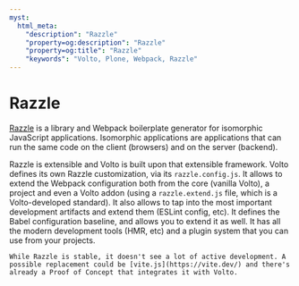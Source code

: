 ```yaml
---
myst:
  html_meta:
    "description": "Razzle"
    "property=og:description": "Razzle"
    "property=og:title": "Razzle"
    "keywords": "Volto, Plone, Webpack, Razzle"
---
```


# Razzle

[Razzle](https://razzlejs.org) is a library and Webpack boilerplate generator for isomorphic JavaScript applications.
Isomorphic applications are applications that can run the same code on the client (browsers) and on the server (backend).

Razzle is extensible and Volto is built upon that extensible framework. Volto defines its own Razzle customization, via its `razzle.config.js`.
It allows to extend the Webpack configuration both from the core (vanilla Volto), a project and even a Volto addon (using a `razzle.extend.js` file, which is a Volto-developed standard).
It also allows to tap into the most important development artifacts and extend them (ESLint config, etc).
It defines the Babel configuration baseline, and allows you to extend it as well.
It has all the modern development tools (HMR, etc) and a plugin system that you can use from your projects.

```{note}
While Razzle is stable, it doesn't see a lot of active development. A possible replacement could be [vite.js](https://vite.dev/) and there's already a Proof of Concept that integrates it with Volto.
```
